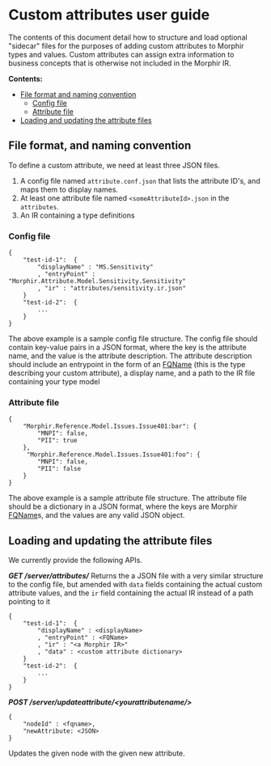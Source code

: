 # Custom attributes user guide

The contents of this document detail how to structure and load optional "sidecar" files for the purposes of adding custom attributes to Morphir types and values. Custom attributes can assign extra information to business concepts that is otherwise not included in the Morphir IR.

**Contents:**

- [File format and naming convention](#file-format-and-naming-convention)
  - [Config file](#config-file)
  - [Attribute file](#attribute-file)
- [Loading and updating the attribute files](#loading-and-updating-the-attribute-files)

## File format, and naming convention

To define a custom attribute, we need at least three JSON files.

1.  A config file named `attribute.conf.json` that lists the attribute ID's, and maps them to display names.
2.  At least one attribute file named `<someAttributeId>.json` in the `attributes`.
3.  An IR containing a type definitions

### Config file

```
{
	"test-id-1":  {
		"displayName" : "MS.Sensitivity"
		, "entryPoint" : "Morphir.Attribute.Model.Sensitivity.Sensitivity"
		, "ir" : "attributes/sensitivity.ir.json"
	}
	"test-id-2":  {
		...
	}
}
```

The above example is a sample config file structure. The config file should contain key-value pairs in a JSON format, where the key is the attribute name, and the value is the attribute description.
The attribute description should include an entrypoint in the form of an [FQName](https://package.elm-lang.org/packages/finos/morphir-elm/latest/Morphir.IR.FQName) (this is the type describing your custom attribute), a display name, and a path to the IR file containing your type model

### Attribute file

```
{
	"Morphir.Reference.Model.Issues.Issue401:bar": {
		"MNPI": false,
		"PII": true
	},
	 "Morphir.Reference.Model.Issues.Issue401:foo": {
		"MNPI": false,
		"PII": false
	}
}
```

The above example is a sample attribute file structure. The attribute file should be a dictionary in a JSON format, where the keys are Morphir [FQName](https://package.elm-lang.org/packages/finos/morphir-elm/latest/Morphir.IR.FQName)s, and the values are any valid JSON object.

## Loading and updating the attribute files

We currently provide the following APIs.

**_GET /server/attributes/_**
Returns the a JSON file with a very similar structure to the config file, but amended with `data` fields containing the actual custom attribute values, and the `ir` field containing the actual IR instead of a path pointing to it

```
{
	"test-id-1":  {
		"displayName" : <displayName>
		, "entryPoint" : <FQName>
		, "ir" : "<a Morphir IR>"
		, "data" : <custom attribute dictionary>
	}
	"test-id-2":  {
		...
	}
}
```

**_POST /server/updateattribute/\<yourattributename/>_**

```
{
	"nodeId" : <fqname>,
	"newAttribute: <JSON>
}
```

Updates the given node with the given new attribute.
